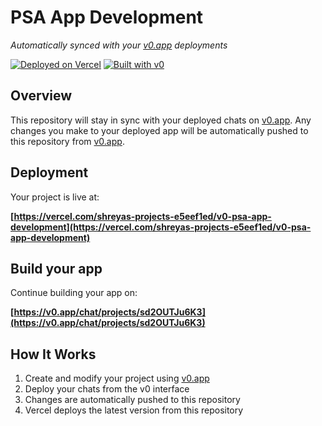 # PSA App Development

*Automatically synced with your [v0.app](https://v0.app) deployments*

[![Deployed on Vercel](https://img.shields.io/badge/Deployed%20on-Vercel-black?style=for-the-badge&logo=vercel)](https://vercel.com/shreyas-projects-e5eef1ed/v0-psa-app-development)
[![Built with v0](https://img.shields.io/badge/Built%20with-v0.app-black?style=for-the-badge)](https://v0.app/chat/projects/sd2OUTJu6K3)

## Overview

This repository will stay in sync with your deployed chats on [v0.app](https://v0.app).
Any changes you make to your deployed app will be automatically pushed to this repository from [v0.app](https://v0.app).

## Deployment

Your project is live at:

**[https://vercel.com/shreyas-projects-e5eef1ed/v0-psa-app-development](https://vercel.com/shreyas-projects-e5eef1ed/v0-psa-app-development)**

## Build your app

Continue building your app on:

**[https://v0.app/chat/projects/sd2OUTJu6K3](https://v0.app/chat/projects/sd2OUTJu6K3)**

## How It Works

1. Create and modify your project using [v0.app](https://v0.app)
2. Deploy your chats from the v0 interface
3. Changes are automatically pushed to this repository
4. Vercel deploys the latest version from this repository